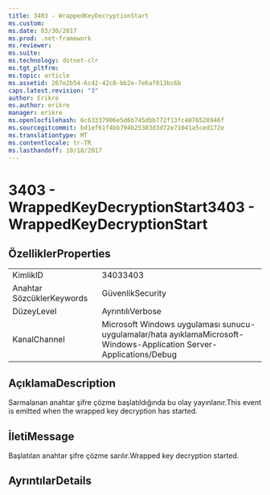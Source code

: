 ```yaml
---
title: 3403 - WrappedKeyDecryptionStart
ms.custom: 
ms.date: 03/30/2017
ms.prod: .net-framework
ms.reviewer: 
ms.suite: 
ms.technology: dotnet-clr
ms.tgt_pltfrm: 
ms.topic: article
ms.assetid: 267e2b54-6c42-42c0-bb2e-7e6af013bc6b
caps.latest.revision: "3"
author: Erikre
ms.author: erikre
manager: erikre
ms.openlocfilehash: 6c63337906e5d6b745dbb772f13fc4076528946f
ms.sourcegitcommit: bd1ef61f4bb794b25383d3d72e71041a5ced172e
ms.translationtype: MT
ms.contentlocale: tr-TR
ms.lasthandoff: 10/18/2017
---
```

# <a name="3403---wrappedkeydecryptionstart"></a><span data-ttu-id="d6ed7-102">3403 - WrappedKeyDecryptionStart</span><span class="sxs-lookup"><span data-stu-id="d6ed7-102">3403 - WrappedKeyDecryptionStart</span></span>
## <a name="properties"></a><span data-ttu-id="d6ed7-103">Özellikler</span><span class="sxs-lookup"><span data-stu-id="d6ed7-103">Properties</span></span>  
  
|||  
|-|-|  
|<span data-ttu-id="d6ed7-104">Kimlik</span><span class="sxs-lookup"><span data-stu-id="d6ed7-104">ID</span></span>|<span data-ttu-id="d6ed7-105">3403</span><span class="sxs-lookup"><span data-stu-id="d6ed7-105">3403</span></span>|  
|<span data-ttu-id="d6ed7-106">Anahtar Sözcükler</span><span class="sxs-lookup"><span data-stu-id="d6ed7-106">Keywords</span></span>|<span data-ttu-id="d6ed7-107">Güvenlik</span><span class="sxs-lookup"><span data-stu-id="d6ed7-107">Security</span></span>|  
|<span data-ttu-id="d6ed7-108">Düzey</span><span class="sxs-lookup"><span data-stu-id="d6ed7-108">Level</span></span>|<span data-ttu-id="d6ed7-109">Ayrıntılı</span><span class="sxs-lookup"><span data-stu-id="d6ed7-109">Verbose</span></span>|  
|<span data-ttu-id="d6ed7-110">Kanal</span><span class="sxs-lookup"><span data-stu-id="d6ed7-110">Channel</span></span>|<span data-ttu-id="d6ed7-111">Microsoft Windows uygulaması sunucu-uygulamalar/hata ayıklama</span><span class="sxs-lookup"><span data-stu-id="d6ed7-111">Microsoft-Windows-Application Server-Applications/Debug</span></span>|  
  
## <a name="description"></a><span data-ttu-id="d6ed7-112">Açıklama</span><span class="sxs-lookup"><span data-stu-id="d6ed7-112">Description</span></span>  
 <span data-ttu-id="d6ed7-113">Sarmalanan anahtar şifre çözme başlatıldığında bu olay yayınlanır.</span><span class="sxs-lookup"><span data-stu-id="d6ed7-113">This event is emitted when the wrapped key decryption has started.</span></span>  
  
## <a name="message"></a><span data-ttu-id="d6ed7-114">İleti</span><span class="sxs-lookup"><span data-stu-id="d6ed7-114">Message</span></span>  
 <span data-ttu-id="d6ed7-115">Başlatılan anahtar şifre çözme sarılır.</span><span class="sxs-lookup"><span data-stu-id="d6ed7-115">Wrapped key decryption started.</span></span>  
  
## <a name="details"></a><span data-ttu-id="d6ed7-116">Ayrıntılar</span><span class="sxs-lookup"><span data-stu-id="d6ed7-116">Details</span></span>
